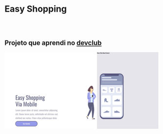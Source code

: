 <h1>Easy Shopping</h1>
<br>
<br>
<h2>Projeto que aprendi no <a href="https://rodolfomori.com.br/devclub">devclub</a></h2>
<img src="https://raw.githubusercontent.com/MarcoGiovanelli7/Easy-shopping/70a80bf1d5ce0649aca400dcfdd1ea1985ba84f0/CSS/projeto%202/projeto%20easy.jpg">
